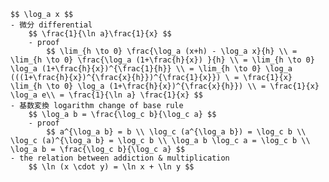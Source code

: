 
    $$ \log_a x $$
    - 微分 differential
        $$ \frac{1}{\ln a}\frac{1}{x} $$
        - proof
            $$ \lim_{h \to 0} \frac{\log_a (x+h) - \log_a x}{h} \\ = \lim_{h \to 0} \frac{\log_a (1+\frac{h}{x}) }{h} \\ = \lim_{h \to 0} \log_a (1+\frac{h}{x})^{\frac{1}{h}} \\ = \lim_{h \to 0} \log_a (((1+\frac{h}{x})^{\frac{x}{h}})^{\frac{1}{x}}) \ = \frac{1}{x} \lim_{h \to 0} \log_a (1+\frac{h}{x})^{\frac{x}{h}}) \\ = \frac{1}{x} \log_a e\\ = \frac{1}{\ln a} \frac{1}{x} $$
    - 基数変換 logarithm change of base rule
        $$ \log_a b = \frac{\log_c b}{\log_c a} $$
        - proof
            $$ a^{\log_a b} = b \\ \log_c (a^{\log_a b}) = \log_c b \\ \log_c (a)^{\log_a b} = \log_c b \\ \log_a b \log_c a = \log_c b \\ \log_a b = \frac{\log_c b}{\log_c a} $$
    - the relation between addiction & multiplication
        $$ \ln (x \cdot y) = \ln x + \ln y $$